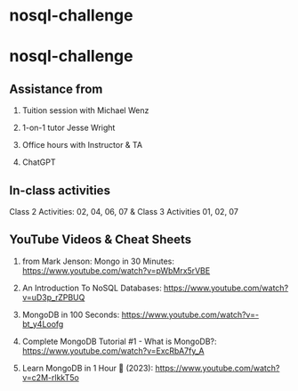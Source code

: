 # nosql-challenge


nosql-challenge
=====================


Assistance from
---------------


1.  Tuition session with Michael Wenz

2.  1-on-1 tutor Jesse Wright

3.  Office hours with Instructor & TA

4.  ChatGPT



In-class activities
-------------------


Class 2 Activities: 02, 04, 06, 07 & Class 3 Activities 01, 02, 07



YouTube Videos & Cheat Sheets
-----------------------------


1.  from Mark Jenson: Mongo in 30 Minutes: https://www.youtube.com/watch?v=pWbMrx5rVBE

2.  An Introduction To NoSQL Databases: https://www.youtube.com/watch?v=uD3p_rZPBUQ

3.  MongoDB in 100 Seconds: https://www.youtube.com/watch?v=-bt_y4Loofg

4.  Complete MongoDB Tutorial #1 - What is MongoDB?: https://www.youtube.com/watch?v=ExcRbA7fy_A

5.  Learn MongoDB in 1 Hour 🍃 (2023): https://www.youtube.com/watch?v=c2M-rlkkT5o
